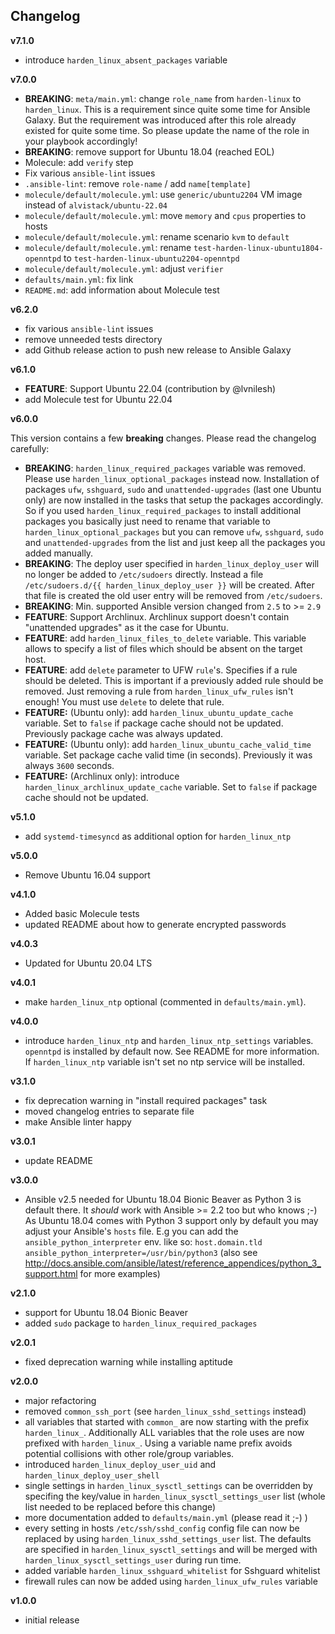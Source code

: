Changelog
---------

**v7.1.0**

- introduce `harden_linux_absent_packages` variable

**v7.0.0**

- **BREAKING**: `meta/main.yml`: change `role_name` from `harden-linux` to `harden_linux`. This is a requirement since quite some time for Ansible Galaxy. But the requirement was introduced after this role already existed for quite some time. So please update the name of the role in your playbook accordingly!
- **BREAKING**: remove support for Ubuntu 18.04 (reached EOL)
- Molecule: add `verify` step
- Fix various `ansible-lint` issues
- `.ansible-lint`: remove `role-name` / add `name[template]`
- `molecule/default/molecule.yml`: use `generic/ubuntu2204` VM image instead of `alvistack/ubuntu-22.04`
- `molecule/default/molecule.yml`: move `memory` and `cpus` properties to hosts
- `molecule/default/molecule.yml`: rename scenario `kvm` to `default`
- `molecule/default/molecule.yml`: rename `test-harden-linux-ubuntu1804-openntpd` to `test-harden-linux-ubuntu2204-openntpd`
- `molecule/default/molecule.yml`: adjust `verifier`
- `defaults/main.yml`: fix link
- `README.md`: add information about Molecule test

**v6.2.0**

- fix various `ansible-lint` issues
- remove unneeded tests directory
- add Github release action to push new release to Ansible Galaxy

**v6.1.0**

- **FEATURE**: Support Ubuntu 22.04 (contribution by @lvnilesh)
- add Molecule test for Ubuntu 22.04

**v6.0.0**

This version contains a few **breaking** changes. Please read the changelog carefully:

- **BREAKING**: `harden_linux_required_packages` variable was removed. Please use `harden_linux_optional_packages` instead now. Installation of packages `ufw`, `sshguard`, `sudo` and `unattended-upgrades` (last one Ubuntu only) are now installed in the tasks that setup the packages accordingly. So if you used `harden_linux_required_packages` to install additional packages you basically just need to rename that variable to `harden_linux_optional_packages` but you can remove `ufw`, `sshguard`, `sudo` and `unattended-upgrades` from the list and just keep all the packages you added manually.
- **BREAKING**: The deploy user specified in `harden_linux_deploy_user` will no longer be added to `/etc/sudoers` directly. Instead a file `/etc/sudoers.d/{{ harden_linux_deploy_user }}` will be created. After that file is created the old user entry will be removed from `/etc/sudoers`.
- **BREAKING**: Min. supported Ansible version changed from `2.5` to >= `2.9`
- **FEATURE**: Support Archlinux. Archlinux support doesn't contain "unattended upgrades" as it the case for Ubuntu.
- **FEATURE**: add `harden_linux_files_to_delete` variable. This variable allows to specify a list of files which should be absent on the target host.
- **FEATURE**: add `delete` parameter to UFW `rule`'s. Specifies if a rule should be deleted. This is important if a previously added rule should be removed. Just removing a rule from `harden_linux_ufw_rules` isn't enough! You must use `delete` to delete that rule.
- **FEATURE:** (Ubuntu only): add `harden_linux_ubuntu_update_cache` variable. Set to `false` if package cache should not be updated. Previously package cache was always updated.
- **FEATURE:** (Ubuntu only): add `harden_linux_ubuntu_cache_valid_time` variable. Set package cache valid time (in seconds). Previously it was always `3600` seconds.
- **FEATURE:** (Archlinux only): introduce `harden_linux_archlinux_update_cache` variable. Set to `false` if package cache should not be updated.

**v5.1.0**

- add `systemd-timesyncd` as additional option for `harden_linux_ntp`

**v5.0.0**

- Remove Ubuntu 16.04 support

**v4.1.0**

- Added basic Molecule tests
- updated README about how to generate encrypted passwords

**v4.0.3**

- Updated for Ubuntu 20.04 LTS

**v4.0.1**

- make `harden_linux_ntp` optional (commented in `defaults/main.yml`).

**v4.0.0**

- introduce `harden_linux_ntp` and `harden_linux_ntp_settings` variables. `openntpd` is installed by default now. See README for more information. If `harden_linux_ntp` variable isn't set no ntp service will be installed.

**v3.1.0**

- fix deprecation warning in "install required packages" task
- moved changelog entries to separate file
- make Ansible linter happy

**v3.0.1**

- update README

**v3.0.0**

- Ansible v2.5 needed for Ubuntu 18.04 Bionic Beaver as Python 3 is default there. It *should* work with Ansible >= 2.2 too but who knows ;-) As Ubuntu 18.04 comes with Python 3 support only by default you may adjust your Ansible's `hosts` file. E.g you can add the `ansible_python_interpreter` env. like so: `host.domain.tld ansible_python_interpreter=/usr/bin/python3` (also see http://docs.ansible.com/ansible/latest/reference_appendices/python_3_support.html for more examples)

**v2.1.0**

- support for Ubuntu 18.04 Bionic Beaver
- added `sudo` package to `harden_linux_required_packages`

**v2.0.1**

- fixed deprecation warning while installing aptitude

**v2.0.0**

- major refactoring
- removed `common_ssh_port` (see `harden_linux_sshd_settings` instead)
- all variables that started with `common_` are now starting with the prefix `harden_linux_`. Additionally ALL variables that the role uses are now prefixed with `harden_linux_`. Using a variable name prefix avoids potential collisions with other role/group variables.
- introduced `harden_linux_deploy_user_uid` and `harden_linux_deploy_user_shell`
- single settings in `harden_linux_sysctl_settings` can be overridden by specifing the key/value in `harden_linux_sysctl_settings_user` list (whole list needed to be replaced before this change)
- more documentation added to `defaults/main.yml` (please read it ;-) )
- every setting in hosts `/etc/ssh/sshd_config` config file can now be replaced by using `harden_linux_sshd_settings_user` list. The defaults are specified in `harden_linux_sysctl_settings` and will be merged with `harden_linux_sysctl_settings_user` during run time.
- added variable `harden_linux_sshguard_whitelist` for Sshguard whitelist
- firewall rules can now be added using `harden_linux_ufw_rules` variable

**v1.0.0**

- initial release
